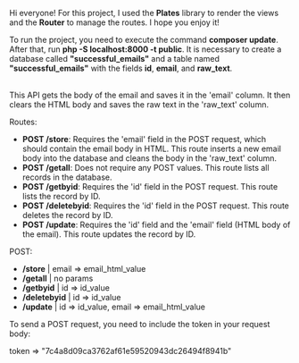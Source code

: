 
<p>Hi everyone! For this project, I used the <b>Plates</b> library to render the views and the <b>Router</b> to manage the routes. I hope you enjoy it!</p>
<span>To run the project, you need to execute the command <b>composer update</b>. After that, run <b>php -S localhost:8000 -t public</b>.</span>
<span>It is necessary to create a database called <b>"successful_emails"</b> and a table named <b>"successful_emails"</b> with the fields <b>id</b>, <b>email</b>, and <b>raw_text</b>.</span>
<br><br>

This API gets the body of the email and saves it in the 'email' column. It then clears the HTML body and saves the raw text in the 'raw_text' column.

Routes:

- **POST /store**: Requires the 'email' field in the POST request, which should contain the email body in HTML. This route inserts a new email body into the database and cleans the body in the 'raw_text' column.
- **POST /getall**: Does not require any POST values. This route lists all records in the database.
- **POST /getbyid**: Requires the 'id' field in the POST request. This route lists the record by ID.
- **POST /deletebyid**: Requires the 'id' field in the POST request. This route deletes the record by ID.
- **POST /update**: Requires the 'id' field and the 'email' field (HTML body of the email). This route updates the record by ID.

POST:
- **/store** | email => email_html_value
- **/getall** | no params
- **/getbyid** | id => id_value
- **/deletebyid** | id => id_value
- **/update** | id => id_value, email => email_html_value

To send a POST request, you need to include the token in your request body:

token => "7c4a8d09ca3762af61e59520943dc26494f8941b"
